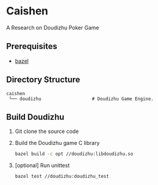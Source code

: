 # Caishen

A Research on Doudizhu Poker Game

## Prerequisites

- [bazel](https://www.bazel.build/versions/master/docs/install.html)

## Directory Structure

```
caishen
 └── doudizhu                   # Doudizhu Game Engine.
```

## Build Doudizhu 

1. Git clone the source code
2. Build the Doudizhu game C library

    ```sh
    bazel build -c opt //doudizhu:libdoudizhu.so
    ```

3. [optional] Run unittest

    ```sh
    bazel test //doudizhu:doudizhu_test
    ```
